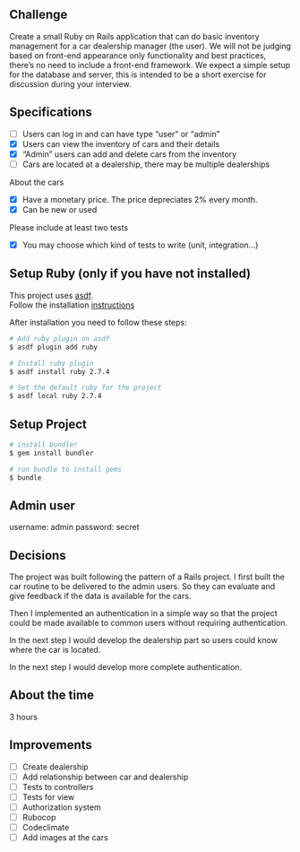 ## Challenge

Create a small Ruby on Rails application that can do basic inventory management for a car dealership manager (the user). We will not be judging based on front-end appearance only functionality and best practices, there’s no need to include a front-end framework. We expect a simple setup for the database and server, this is intended to be a short exercise for discussion during your interview.

## Specifications

- [ ] Users can log in and can have type “user” or “admin”
- [x] Users can view the inventory of cars and their details
- [x] “Admin” users can add and delete cars from the inventory
- [ ] Cars are located at a dealership, there may be multiple dealerships

About the cars
- [x] Have a monetary price. The price depreciates 2% every month.
- [x] Can be new or used

Please include at least two tests
- [x] You may choose which kind of tests to write (unit, integration...)


## Setup Ruby (only if you have not installed)

This project uses [asdf](https://asdf-vm.com/#/). \
Follow the installation [instructions](https://asdf-vm.com/#/core-manage-asdf?id=asdf)

After installation you need to follow these steps:

```bash
# Add ruby plugin on asdf
$ asdf plugin add ruby

# Install ruby plugin
$ asdf install ruby 2.7.4

# Set the default ruby for the project
$ asdf local ruby 2.7.4
```

## Setup Project

```bash
# install bundler
$ gem install bundler

# run bundle to install gems
$ bundle
```

## Admin user

username: admin
password: secret

## Decisions

The project was built following the pattern of a Rails project. I first built the car routine to be delivered to the admin users. So they can evaluate and give feedback if the data is available for the cars.

Then I implemented an authentication in a simple way so that the project could be made available to common users without requiring authentication.

In the next step I would develop the dealership part so users could know where the car is located.

In the next step I would develop more complete authentication.

## About the time

3 hours

## Improvements

- [ ] Create dealership
- [ ] Add relationship between car and dealership
- [ ] Tests to controllers
- [ ] Tests for view
- [ ] Authorization system
- [ ] Rubocop
- [ ] Codeclimate
- [ ] Add images at the cars
